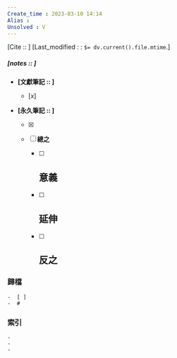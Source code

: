 ```yaml
---
Create_time : 2023-03-10 14:14
Alias : 
Unsolved : V
---
```

[Cite ::  ]
[Last_modified : : `$= dv.current().file.mtime`.]
##### [notes ::   ]

- **[文獻筆記 :: ]**
	- [x]

- **[永久筆記 :: ]**
	
	- [x]
	
	- [ ] **總之**
		
		- [ ] **意義**
			-
		
		- [ ] **延伸**
			- 
		
		- [ ] **反之**
			-
		


### 歸檔 
	-  [ ]
	-  #

### 索引
	-
	-
	-
	

